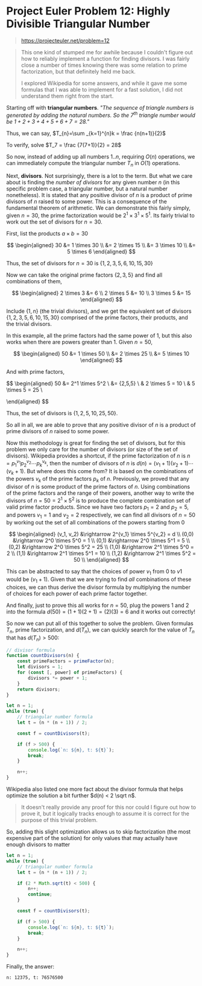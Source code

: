 # Project Euler Problem 12: Highly Divisible Triangular Number

> https://projecteuler.net/problem=12

> This one kind of stumped me for awhile because I couldn't figure out how to
> reliably implement a function for finding divisors. I was fairly close a
> number of times knowing there was some relation to prime factorization, but
> that definitely held me back.
>
> I explored Wikipedia for some answers, and while it gave me some formulas that
> I was able to implement for a fast solution, I did not understand them right
> from the start.

Starting off with **triangular numbers**. _"The sequence of triangle numbers is
generated by adding the natural numbers. So the $7^{\text{th}}$ triangle number
would be $1+2+3+4+5+6+7=28$."_

Thus, we can say, $T_{n}=\sum _{k=1}^{n}k = \frac {n(n+1)}{2}$

To verify, solve $T_7 = \frac {7(7+1)}{2} = 28$

So now, instead of adding up all numbers $1..n$, requiring $O(n)$ operations, we
can immediately compute the triangular number $T_n$ in $O(1)$ operations.

Next, **divisors**. Not surprisingly, there is a lot to the term. But what we
care about is finding the _number of divisors_ for any given number $n$ (in this
specific problem case, a triangular number, but a natural number nonetheless).
It is stated that any positive divisor of $n$ is a product of prime divisors of
$n$ raised to some power. This is a consequence of the fundamental theorem of
arithmetic. We can demonstrate this fairly simply, given $n=30$, the prime
factorization would be $2^1 \times 3^1 \times 5^1$. Its fairly trivial to work
out the set of divisors for $n=30$.

First, list the products $a \times b = 30$

$$
\begin{aligned}
30 &= 1 \times 30 \\
&= 2 \times 15 \\
&= 3 \times 10 \\
&= 5 \times 6
\end{aligned}
$$

Thus, the set of divisors for $n=30$ is $\{1, 2, 3, 5, 6, 10, 15, 30\}$

Now we can take the original prime factors $\{2, 3, 5\}$ and find all
combinations of them,

$$
\begin{aligned}
2 \times 3 &= 6 \\
2 \times 5 &= 10 \\
3 \times 5 &= 15
\end{aligned}
$$

Include $\{1, n\}$ (the trivial divisors), and we get the equivalent set of
divisors $\{1, 2, 3, 5, 6, 10, 15, 30\}$ comprised of the prime factors, their
products, and the trivial divisors.

In this example, all the prime factors had the same power of $1$, but this also
works when there are powers greater than $1$. Given $n=50$,

$$
\begin{aligned}
50 &= 1 \times 50 \\
&= 2 \times 25 \\
&= 5 \times 10
\end{aligned}
$$

And with prime factors,

$$
\begin{aligned}
50 &= 2^1 \times 5^2 \\
&= \{2,5,5\} \\
& 2 \times 5 = 10 \\
& 5 \times 5 = 25 \\

\end{aligned}
$$

Thus, the set of divisors is $\{1,2,5,10,25,50\}$.

So all in all, we are able to prove that any positive divisor of $n$ is a
product of prime divisors of $n$ raised to some power.

Now this methodology is great for finding the set of divisors, but for this
problem we only care for the number of divisors (or size of the set of
divisors). Wikipedia provides a shortcut, if the prime factorization of $n$ is
$n=p^{v_1}_1 p^{v_2}_2 \dotsb p^{v_k}_k$, then the number of divisors of $n$ is
$d(n)=(v_1 + 1)(v_2 + 1)\dotsb (v_k + 1)$. But where does this come from? It is
based on the combinations of the powers $v_k$ of the prime factors $p_k$ of $n$.
Previously, we proved that any divisor of $n$ is some product of the prime
factors of $n$. Using combinations of the prime factors and the range of their
powers, another way to write the divisors of $n=50=2^1\times5^2$ is to produce
the complete combination set of valid prime factor products. Since we have two
factors $p_1=2$ and $p_2=5$, and powers $v_1=1$ and $v_2=2$ respectively, we can
find all divisors of $n=50$ by working out the set of all combinations of the
powers starting from $0$

$$
\begin{aligned}
(v_1, v_2) &\rightarrow 2^{v_1} \times 5^{v_2} = d \\
(0,0) &\rightarrow 2^0 \times 5^0 = 1 \\
(0,1) &\rightarrow 2^0 \times 5^1 = 5 \\
(0,2) &\rightarrow 2^0 \times 5^2 = 25 \\
(1,0) &\rightarrow 2^1 \times 5^0 = 2 \\
(1,1) &\rightarrow 2^1 \times 5^1 = 10 \\
(1,2) &\rightarrow 2^1 \times 5^2 = 50 \\
\end{aligned}
$$

This can be abstracted to say that the choices of power $v_1$ from $0$ to $v1$
would be $(v_1 + 1)$. Given that we are trying to find _all_ combinations of
these choices, we can thus derive the divisor formula by multiplying the number
of choices for each power of each prime factor together.

And finally, just to prove this all works for $n=50$, plug the powers $1$ and
$2$ into the formula $d(50) = (1+1)(2+1) = (2)(3) = 6$ and it works out
correctly!

So now we can put all of this together to solve the problem. Given formulas
$T_n$, prime factorization, and $d(T_n)$, we can quickly search for the value of
$T_n$ that has $d(T_n) > 500$:

```typescript
// divisor formula
function countDivisors(n) {
	const primeFactors = primeFactor(n);
	let divisors = 1;
	for (const [, power] of primeFactors) {
		divisors *= power + 1;
	}
	return divisors;
}

let n = 1;
while (true) {
	// triangular number formula
	let t = (n * (n + 1)) / 2;

	const f = countDivisors(t);

	if (f > 500) {
		console.log(`n: ${n}, t: ${t}`);
		break;
	}

	n++;
}
```

Wikipedia also listed one more fact about the divisor formula that helps
optimize the solution a bit further $d(n) < 2 \sqrt n$.

> It doesn't really provide any proof for this nor could I figure out how to
> prove it, but it logically tracks enough to assume it is correct for the
> purpose of this trivial problem.

So, adding this slight optimization allows us to skip factorization (the most
expensive part of the solution) for only values that may actually have enough
divisors to matter

```typescript
let n = 1;
while (true) {
	// triangular number formula
	let t = (n * (n + 1)) / 2;

	if (2 * Math.sqrt(t) < 500) {
		n++;
		continue;
	}

	const f = countDivisors(t);

	if (f > 500) {
		console.log(`n: ${n}, t: ${t}`);
		break;
	}

	n++;
}
```

Finally, the answer:

```
n: 12375, t: 76576500
```
